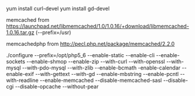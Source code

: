 yum install curl-devel
yum install gd-devel

memcached from https://launchpad.net/libmemcached/1.0/1.0.16/+download/libmemcached-1.0.16.tar.gz
(--prefix=/usr)

memcachedphp from http://pecl.php.net/package/memcached/2.2.0


./configure --prefix=/opt/php5_6 --enable-static --enable-cli --enable-sockets --enable-shmop --enable-zip --with-curl --with-openssl --with-mysql --with-pdo-mysql --with-zlib --enable-bcmath -enable-calendar --enable-exif --with-gettext --with-gd --enable-mbstring --enable-pcntl --with-readline --enable-memcached --disable-memcached-sasl --disable-cgi --disable-opcache --without-pear

